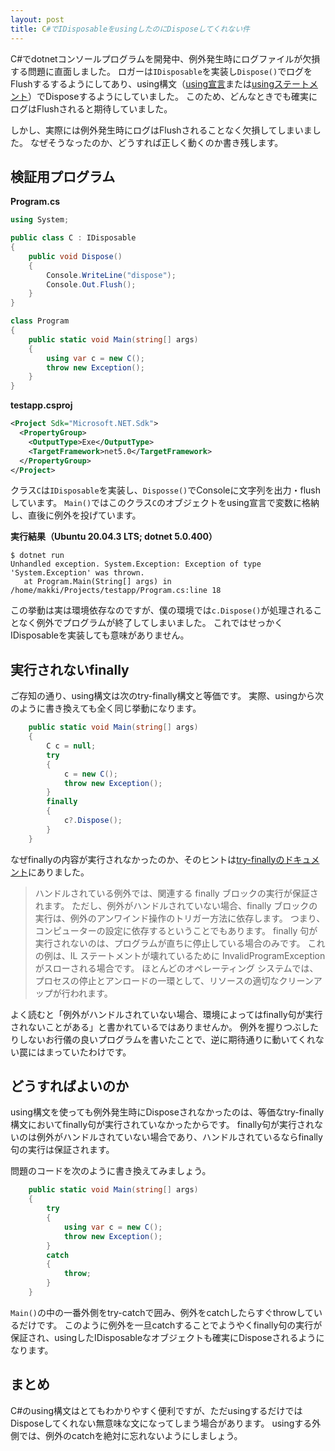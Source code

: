 ```yaml
---
layout: post
title: C#でIDisposableをusingしたのにDisposeしてくれない件
---
```


C#でdotnetコンソールプログラムを開発中、例外発生時にログファイルが欠損する問題に直面しました。
ロガーは`IDisposable`を実装し`Dispose()`でログをFlushするするようにしてあり、using構文（[using宣言](https://docs.microsoft.com/ja-jp/dotnet/csharp/whats-new/csharp-8#using-declarations)または[usingステートメント](https://docs.microsoft.com/ja-jp/dotnet/standard/garbage-collection/using-objects#the-using-statement)）でDisposeするようにしていました。
このため、どんなときでも確実にログはFlushされると期待していました。

しかし、実際には例外発生時にログはFlushされることなく欠損してしまいました。
なぜそうなったのか、どうすれば正しく動くのか書き残します。

## 検証用プログラム

**Program.cs**
```csharp
using System;

public class C : IDisposable
{
    public void Dispose()
    {
        Console.WriteLine("dispose");
        Console.Out.Flush();
    }
}

class Program
{
    public static void Main(string[] args)
    {
        using var c = new C();
        throw new Exception();
    }
}
```

**testapp.csproj**
```xml
<Project Sdk="Microsoft.NET.Sdk">
  <PropertyGroup>
    <OutputType>Exe</OutputType>
    <TargetFramework>net5.0</TargetFramework>
  </PropertyGroup>
</Project>
```

クラス`C`は`IDisposable`を実装し、`Disposse()`でConsoleに文字列を出力・flushしています。
`Main()`ではこのクラス`C`のオブジェクトをusing宣言で変数に格納し、直後に例外を投げています。

**実行結果（Ubuntu 20.04.3 LTS; dotnet 5.0.400）**
```console
$ dotnet run
Unhandled exception. System.Exception: Exception of type 'System.Exception' was thrown.
   at Program.Main(String[] args) in /home/makki/Projects/testapp/Program.cs:line 18
```

この挙動は実は環境依存なのですが、僕の環境では`c.Dispose()`が処理されることなく例外でプログラムが終了してしまいました。
これではせっかくIDisposableを実装しても意味がありません。

## 実行されないfinally

ご存知の通り、using構文は次のtry-finally構文と等価です。
実際、usingから次のように書き換えても全く同じ挙動になります。

```csharp
    public static void Main(string[] args)
    {
        C c = null;
        try
        {
            c = new C();
            throw new Exception();
        }
        finally
        {
            c?.Dispose();
        }
    }
```

なぜfinallyの内容が実行されなかったのか、そのヒントは[try-finallyのドキュメント](https://docs.microsoft.com/ja-jp/dotnet/csharp/language-reference/keywords/try-finally)にありました。

> ハンドルされている例外では、関連する finally ブロックの実行が保証されます。 ただし、例外がハンドルされていない場合、finally ブロックの実行は、例外のアンワインド操作のトリガー方法に依存します。 つまり、コンピューターの設定に依存するということでもあります。 finally 句が実行されないのは、プログラムが直ちに停止している場合のみです。 これの例は、IL ステートメントが壊れているために InvalidProgramException がスローされる場合です。 ほとんどのオペレーティング システムでは、プロセスの停止とアンロードの一環として、リソースの適切なクリーンアップが行われます。

よく読むと「例外がハンドルされていない場合、環境によってはfinally句が実行されないことがある」と書かれているではありませんか。
例外を握りつぶしたりしないお行儀の良いプログラムを書いたことで、逆に期待通りに動いてくれない罠にはまっていたわけです。

## どうすればよいのか

using構文を使っても例外発生時にDisposeされなかったのは、等価なtry-finally構文においてfinally句が実行されていなかったからです。
finally句が実行されないのは例外がハンドルされていない場合であり、ハンドルされているならfinally句の実行は保証されます。

問題のコードを次のように書き換えてみましょう。

```csharp
    public static void Main(string[] args)
    {
        try
        {
            using var c = new C();
            throw new Exception();
        }
        catch
        {
            throw;
        }
    }
```

`Main()`の中の一番外側をtry-catchで囲み、例外をcatchしたらすぐthrowしているだけです。
このように例外を一旦catchすることでようやくfinally句の実行が保証され、usingしたIDisposableなオブジェクトも確実にDisposeされるようになります。

## まとめ

C#のusing構文はとてもわかりやすく便利ですが、ただusingするだけではDisposeしてくれない無意味な文になってしまう場合があります。
usingする外側では、例外のcatchを絶対に忘れないようにしましょう。

